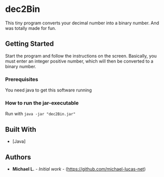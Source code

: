 # dec2Bin

This tiny program converts your decimal number into a binary number.
And was totally made for fun.

## Getting Started

Start the program and follow the instructions on the screen.
Basically, you must enter an integer positive number, which will then be converted to a binary number.

### Prerequisites

You need java to get this software running

### How to run the jar-executable
Run with 
```java -jar "dec2Bin.jar"```

## Built With

* [Java]

## Authors

* **Michael L.** - *Initial work* - (https://github.com/michael-lucas-net)

